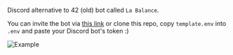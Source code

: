 Discord alternative to 42 (old) bot called `La Balance`.

You can invite the bot via [this link](https://discord.com/api/oauth2/authorize?client_id=745341978727940236&permissions=0&scope=bot) or clone this repo, copy `template.env` into `.env` and paste your Discord bot's token :)

![Example](https://nsa40.casimages.com/img/2020/08/24//200824113253383075.png)
